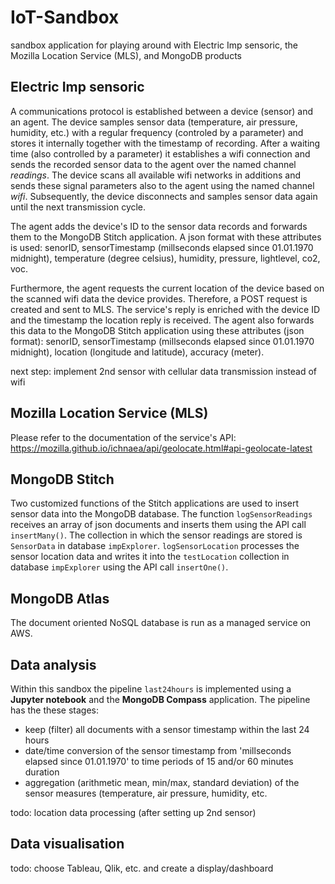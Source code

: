 # IoT-Sandbox

sandbox application for playing around with Electric Imp sensoric, the Mozilla Location Service (MLS), and MongoDB products

## Electric Imp sensoric

A communications protocol is established between a device (sensor) and an agent. The device samples sensor data (temperature, air pressure, humidity, etc.) with a regular frequency (controled by a parameter) and stores it internally together with the timestamp of recording. After a waiting time (also controlled by a parameter) it establishes a wifi connection and sends the recorded sensor data to the agent over the named channel *readings*. The device scans all available wifi networks in additions and sends these signal parameters also to the agent using the named channel *wifi*. Subsequently, the device disconnects and samples sensor data again until the next transmission cycle.

The agent adds the device's ID to the sensor data records and forwards them to the MongoDB Stitch application. A json format with these attributes is used: senorID, sensorTimestamp (millseconds elapsed since 01.01.1970 midnight), temperature (degree celsius), humidity, pressure, lightlevel, co2, voc.

Furthermore, the agent requests the current location of the device based on the scanned wifi data the device provides. Therefore, a POST request is created and sent to MLS. The service's reply is enriched with the device ID and the timestamp the location reply is received. The agent also forwards this data to the MongoDB Stitch application using these attributes (json format): senorID, sensorTimestamp (millseconds elapsed since 01.01.1970 midnight), location (longitude and latitude), accuracy (meter).

next step: implement 2nd sensor with cellular data transmission instead of wifi

## Mozilla Location Service (MLS)

Please refer to the documentation of the service's API:
https://mozilla.github.io/ichnaea/api/geolocate.html#api-geolocate-latest

## MongoDB Stitch

Two customized functions of the Stitch applications are used to insert sensor data into the MongoDB database. The function `logSensorReadings` receives an array of json documents and inserts them using the API call `insertMany()`. The collection in which the sensor readings are stored is `SensorData` in database `impExplorer`. `logSensorLocation` processes the sensor location data and writes it into the `testLocation` collection in database `impExplorer` using the API call `insertOne()`.

## MongoDB Atlas

The document oriented NoSQL database is run as a managed service on AWS.

## Data analysis

Within this sandbox the pipeline `last24hours` is implemented using a **Jupyter notebook** and the **MongoDB Compass** application. The pipeline has the these stages:
- keep (filter) all documents with a sensor timestamp within the last 24 hours
- date/time conversion of the sensor timestamp from 'millseconds elapsed since 01.01.1970' to time periods of 15 and/or 60 minutes duration
- aggregation (arithmetic mean, min/max, standard deviation) of the sensor measures (temperature, air pressure, humidity, etc.

todo: location data processing (after setting up 2nd sensor)

## Data visualisation

todo: choose Tableau, Qlik, etc. and create a display/dashboard
